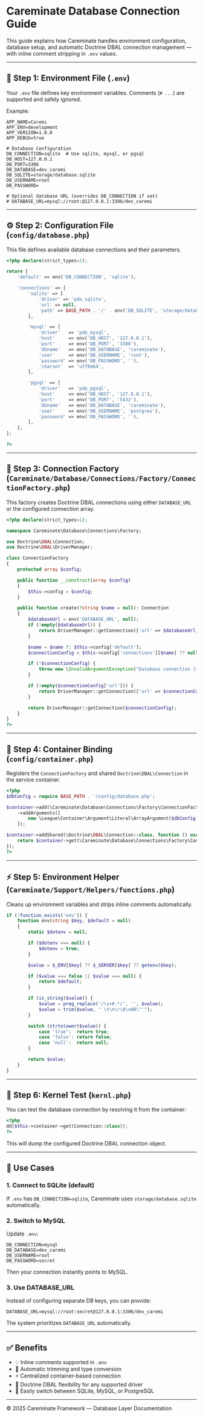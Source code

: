 
# Careminate Database Connection Guide

This guide explains how Careminate handles environment configuration, database setup, and automatic Doctrine DBAL connection management — with inline comment stripping in `.env` values.

---

## 🧩 Step 1: Environment File (`.env`)

Your `.env` file defines key environment variables. Comments (`# ...`) are supported and safely ignored.

Example:

```env
APP_NAME=Caremi
APP_ENV=development
APP_VERSION=1.0.0
APP_DEBUG=true

# Database Configuration
DB_CONNECTION=sqlite  # Use sqlite, mysql, or pgsql
DB_HOST=127.0.0.1
DB_PORT=3306
DB_DATABASE=dev_caremi
DB_SQLITE=storage/database.sqlite
DB_USERNAME=root
DB_PASSWORD=

# Optional database URL (overrides DB_CONNECTION if set)
# DATABASE_URL=mysql://root:@127.0.0.1:3306/dev_caremi
```

---

## ⚙️ Step 2: Configuration File (`config/database.php`)

This file defines available database connections and their parameters.

```php
<?php declare(strict_types=1);

return [
    'default' => env('DB_CONNECTION', 'sqlite'),

    'connections' => [
        'sqlite' => [
            'driver' => 'pdo_sqlite',
            'url' => null,
            'path' => BASE_PATH . '/' . env('DB_SQLITE', 'storage/database.sqlite'),
        ],

        'mysql' => [
            'driver'   => 'pdo_mysql',
            'host'     => env('DB_HOST', '127.0.0.1'),
            'port'     => env('DB_PORT', '3306'),
            'dbname'   => env('DB_DATABASE', 'careminate'),
            'user'     => env('DB_USERNAME', 'root'),
            'password' => env('DB_PASSWORD', ''),
            'charset'  => 'utf8mb4',
        ],

        'pgsql' => [
            'driver'   => 'pdo_pgsql',
            'host'     => env('DB_HOST', '127.0.0.1'),
            'port'     => env('DB_PORT', '5432'),
            'dbname'   => env('DB_DATABASE', 'careminate'),
            'user'     => env('DB_USERNAME', 'postgres'),
            'password' => env('DB_PASSWORD', ''),
        ],
    ],
];

?>

```

---

## 🧠 Step 3: Connection Factory (`Careminate/Database/Connections/Factory/ConnectionFactory.php`)

This factory creates Doctrine DBAL connections using either `DATABASE_URL` or the configured connection array.

```php
<?php declare(strict_types=1);

namespace Careminate\Database\Connections\Factory;

use Doctrine\DBAL\Connection;
use Doctrine\DBAL\DriverManager;

class ConnectionFactory
{
    protected array $config;

    public function __construct(array $config)
    {
        $this->config = $config;
    }

    public function create(?string $name = null): Connection
    {
        $databaseUrl = env('DATABASE_URL', null);
        if (!empty($databaseUrl)) {
            return DriverManager::getConnection(['url' => $databaseUrl]);
        }

        $name = $name ?: $this->config['default'];
        $connectionConfig = $this->config['connections'][$name] ?? null;

        if (!$connectionConfig) {
            throw new \InvalidArgumentException("Database connection [{$name}] not configured.");
        }

        if (!empty($connectionConfig['url'])) {
            return DriverManager::getConnection(['url' => $connectionConfig['url']]);
        }

        return DriverManager::getConnection($connectionConfig);
    }
}
?>

```

---

## 🧱 Step 4: Container Binding (`config/container.php`)

Registers the `ConnectionFactory` and shared `Doctrine\DBAL\Connection` in the service container.

```php
<?php
$dbConfig = require BASE_PATH . '/config/database.php';

$container->add(\Careminate\Database\Connections\Factory\ConnectionFactory::class)
    ->addArguments([
        new \League\Container\Argument\Literal\ArrayArgument($dbConfig)
    ]);

$container->addShared(\Doctrine\DBAL\Connection::class, function () use ($container): \Doctrine\DBAL\Connection {
    return $container->get(\Careminate\Database\Connections\Factory\ConnectionFactory::class)->create();
});
?>
```

---

## ⚡ Step 5: Environment Helper (`Careminate/Support/Helpers/functions.php`)

Cleans up environment variables and strips inline comments automatically.

```php
if (!function_exists('env')) {
    function env(string $key, $default = null)
    {
        static $dotenv = null;

        if ($dotenv === null) {
            $dotenv = true;
        }

        $value = $_ENV[$key] ?? $_SERVER[$key] ?? getenv($key);

        if ($value === false || $value === null) {
            return $default;
        }

        if (is_string($value)) {
            $value = preg_replace('/\s+#.*/', '', $value);
            $value = trim($value, " \t\n\r\0\x0B\"'");
        }

        switch (strtolower($value)) {
            case 'true':  return true;
            case 'false': return false;
            case 'null':  return null;
        }

        return $value;
    }
}
```

---

## 🧪 Step 6: Kernel Test (`kernl.php`)

You can test the database connection by resolving it from the container:

```php
<?php
dd($this->container->get(Connection::class));
?>
```
This will dump the configured Doctrine DBAL connection object.

---

## 🧭 Use Cases

### 1. Connect to SQLite (default)
If `.env` has `DB_CONNECTION=sqlite`, Careminate uses `storage/database.sqlite` automatically.

### 2. Switch to MySQL
Update `.env`:
```env
DB_CONNECTION=mysql
DB_DATABASE=dev_caremi
DB_USERNAME=root
DB_PASSWORD=secret
```
Then your connection instantly points to MySQL.

### 3. Use DATABASE_URL
Instead of configuring separate DB keys, you can provide:
```env
DATABASE_URL=mysql://root:secret@127.0.0.1:3306/dev_caremi
```
The system prioritizes `DATABASE_URL` automatically.

---

## ✅ Benefits

- 💡 Inline comments supported in `.env`
- 🧹 Automatic trimming and type conversion
- ⚡ Centralized container-based connection
- 🔄 Doctrine DBAL flexibility for any supported driver
- 🧩 Easily switch between SQLite, MySQL, or PostgreSQL

---

© 2025 Careminate Framework — Database Layer Documentation
